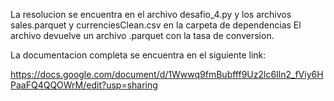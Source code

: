 La resolucion se encuentra en el archivo desafio_4.py y los archivos
sales.parquet y currenciesClean.csv en la carpeta de dependencias
El archivo devuelve un archivo .parquet con la tasa de conversion.


La documentacion completa se encuentra en el siguiente link:

https://docs.google.com/document/d/1Wwwq9fmBubfff9Uz2lc6Iln2_fViy6HPaaFQ4QQOWrM/edit?usp=sharing